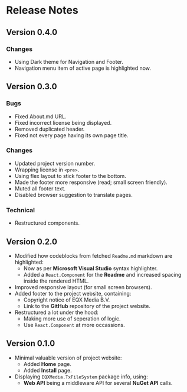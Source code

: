 # Release Notes

## Version 0.4.0

### Changes
* Using Dark theme for Navigation and Footer.
* Navigation menu item of active page is highlighted now.

## Version 0.3.0

### Bugs
* Fixed About.md URL.
* Fixed incorrect license being displayed.
* Removed duplicated header.
* Fixed not every page having its own page title.

### Changes
* Updated project version number.
* Wrapping license in `<pre>`.
* Using flex layout to stick footer to the bottom.
* Made the footer more responsive (read; small screen friendly).
* Muted all footer text.
* Disabled browser suggestion to translate pages.

### Technical
* Restructured components.

## Version 0.2.0
* Modified how codeblocks from fetched `Readme.md` markdown are highlighted:
   * Now as per **Microsoft Visual Studio** syntax highlighter.
   * Added a `React.Component` for the **Readme** and increased spacing inside the rendered HTML.
* Improved responsive layout (for small screen browsers).
* Added footer to the project website, containing:
   * Copyright notice of EQX Media B.V.
   * Link to the **GitHub** repository of the project website.
* Restructured a lot under the hood:
   * Making more use of seperation of logic.
   * Use `React.Component` at more occassions.

## Version 0.1.0
* Minimal valuable version of project website:
   * Added **Home** page.
   * Added **Install** page.
* Displaying `EQXMedia.TxFileSystem` package info, using:
   * **Web API** being a middleware API for several **NuGet API** calls.